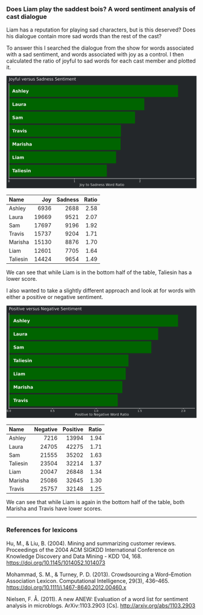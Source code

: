 
### Does Liam play the saddest bois? A word sentiment analysis of cast dialogue

Liam has a reputation for playing sad characters, but is this deserved?
Does his dialogue contain more sad words than the rest of the cast?

To answer this I searched the dialogue from the show for words
associated with a sad sentiment, and words associated with joy as a
control. I then calculated the ratio of joyful to sad words for each
cast member and plotted it.

![joyful vs sad](../plots/joySadPlot.png)

| Name     |   Joy | Sadness | Ratio |
| :------- | ----: | ------: | ----: |
| Ashley   |  6936 |    2688 |  2.58 |
| Laura    | 19669 |    9521 |  2.07 |
| Sam      | 17697 |    9196 |  1.92 |
| Travis   | 15737 |    9204 |  1.71 |
| Marisha  | 15130 |    8876 |  1.70 |
| Liam     | 12601 |    7705 |  1.64 |
| Taliesin | 14424 |    9654 |  1.49 |

We can see that while Liam is in the bottom half of the table, Taliesin
has a lower score.

I also wanted to take a slightly different approach and look at for
words with either a positive or negative sentiment.

![positive vs negative](../plots/positiveNegativePlot.png)

| Name     | Negative | Positive | Ratio |
| :------- | -------: | -------: | ----: |
| Ashley   |     7216 |    13994 |  1.94 |
| Laura    |    24705 |    42275 |  1.71 |
| Sam      |    21555 |    35202 |  1.63 |
| Taliesin |    23504 |    32214 |  1.37 |
| Liam     |    20047 |    26848 |  1.34 |
| Marisha  |    25086 |    32645 |  1.30 |
| Travis   |    25757 |    32148 |  1.25 |

We can see that while Liam is again in the bottom half of the table,
both Marisha and Travis have lower scores.

-----

### References for lexicons

Hu, M., & Liu, B. (2004). Mining and summarizing customer reviews.
Proceedings of the 2004 ACM SIGKDD International Conference on Knowledge
Discovery and Data Mining - KDD ’04, 168.
<https://doi.org/10.1145/1014052.1014073>

Mohammad, S. M., & Turney, P. D. (2013). Crowdsourcing a Word–Emotion
Association Lexicon. Computational Intelligence, 29(3), 436–465.
<https://doi.org/10.1111/j.1467-8640.2012.00460.x>

Nielsen, F. Å. (2011). A new ANEW: Evaluation of a word list for
sentiment analysis in microblogs. ArXiv:1103.2903 \[Cs\].
<http://arxiv.org/abs/1103.2903>
